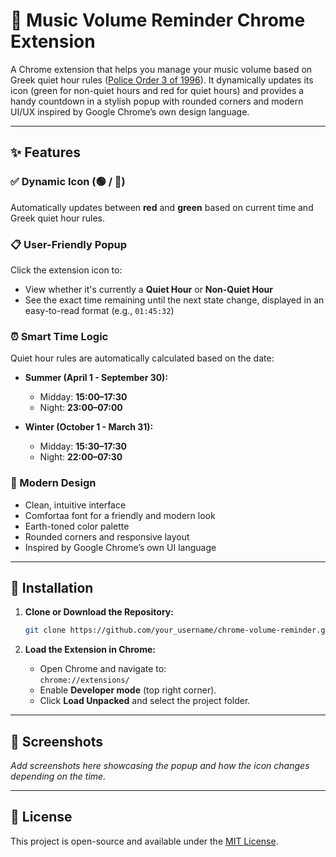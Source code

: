 # 🎵 Music Volume Reminder Chrome Extension

A Chrome extension that helps you manage your music volume based on Greek quiet hour rules ([Police Order 3 of 1996](https://www.astynomia.gr/odigos-tou-politi/chrisimes-symvoules/diafores/poies-einai-oi-ores-koinis-isychias/)).
It dynamically updates its icon (green for non-quiet hours and red for quiet hours) and provides a handy countdown in a stylish popup with rounded corners and modern UI/UX inspired by Google Chrome’s own design language.

---

## ✨ Features

### ✅ Dynamic Icon  (🟢 / 🔴)
Automatically updates between **red** and **green** based on current time and Greek quiet hour rules.

### 📋 User-Friendly Popup  
Click the extension icon to:
- View whether it's currently a **Quiet Hour** or **Non-Quiet Hour**
- See the exact time remaining until the next state change, displayed in an easy-to-read format (e.g., `01:45:32`)

### ⏰ Smart Time Logic  
Quiet hour rules are automatically calculated based on the date:

- **Summer (April 1 - September 30):**  
  - Midday: **15:00–17:30**  
  - Night: **23:00–07:00**

- **Winter (October 1 - March 31):**  
  - Midday: **15:30–17:30**  
  - Night: **22:00–07:30**

### 🎨 Modern Design  
- Clean, intuitive interface  
- Comfortaa font for a friendly and modern look  
- Earth-toned color palette  
- Rounded corners and responsive layout  
- Inspired by Google Chrome’s own UI language  

---

## 🚀 Installation

1. **Clone or Download the Repository:**
   ```bash
   git clone https://github.com/your_username/chrome-volume-reminder.git
   ```

2. **Load the Extension in Chrome:**
   - Open Chrome and navigate to:  
     `chrome://extensions/`
   - Enable **Developer mode** (top right corner).
   - Click **Load Unpacked** and select the project folder.

---

## 📸 Screenshots

_Add screenshots here showcasing the popup and how the icon changes depending on the time._

---

## 📄 License

This project is open-source and available under the [MIT License](LICENSE).
